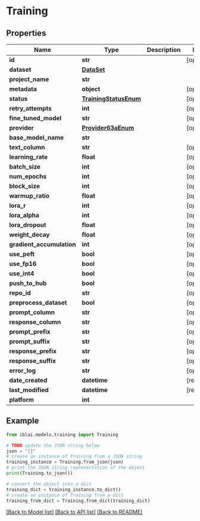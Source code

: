 # Training


## Properties

Name | Type | Description | Notes
------------ | ------------- | ------------- | -------------
**id** | **str** |  | [optional] 
**dataset** | [**DataSet**](DataSet.md) |  | 
**project_name** | **str** |  | 
**metadata** | **object** |  | [optional] 
**status** | [**TrainingStatusEnum**](TrainingStatusEnum.md) |  | [optional] 
**retry_attempts** | **int** |  | [optional] 
**fine_tuned_model** | **str** |  | [optional] 
**provider** | [**Provider63aEnum**](Provider63aEnum.md) |  | [optional] 
**base_model_name** | **str** |  | 
**text_column** | **str** |  | [optional] 
**learning_rate** | **float** |  | [optional] 
**batch_size** | **int** |  | [optional] 
**num_epochs** | **int** |  | [optional] 
**block_size** | **int** |  | [optional] 
**warmup_ratio** | **float** |  | [optional] 
**lora_r** | **int** |  | [optional] 
**lora_alpha** | **int** |  | [optional] 
**lora_dropout** | **float** |  | [optional] 
**weight_decay** | **float** |  | [optional] 
**gradient_accumulation** | **int** |  | [optional] 
**use_peft** | **bool** |  | [optional] 
**use_fp16** | **bool** |  | [optional] 
**use_int4** | **bool** |  | [optional] 
**push_to_hub** | **bool** |  | [optional] 
**repo_id** | **str** |  | [optional] 
**preprocess_dataset** | **bool** |  | [optional] 
**prompt_column** | **str** |  | [optional] 
**response_column** | **str** |  | [optional] 
**prompt_prefix** | **str** |  | [optional] 
**prompt_suffix** | **str** |  | [optional] 
**response_prefix** | **str** |  | [optional] 
**response_suffix** | **str** |  | [optional] 
**error_log** | **str** |  | [optional] 
**date_created** | **datetime** |  | [readonly] 
**last_modified** | **datetime** |  | [readonly] 
**platform** | **int** |  | 

## Example

```python
from iblai.models.training import Training

# TODO update the JSON string below
json = "{}"
# create an instance of Training from a JSON string
training_instance = Training.from_json(json)
# print the JSON string representation of the object
print(Training.to_json())

# convert the object into a dict
training_dict = training_instance.to_dict()
# create an instance of Training from a dict
training_from_dict = Training.from_dict(training_dict)
```
[[Back to Model list]](../README.md#documentation-for-models) [[Back to API list]](../README.md#documentation-for-api-endpoints) [[Back to README]](../README.md)


